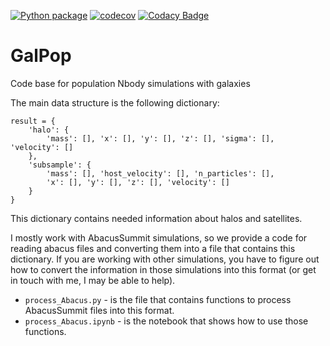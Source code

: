 [![Python package](https://github.com/KSU-Cosmo/GalPop/actions/workflows/python-package.yml/badge.svg)](https://github.com/KSU-Cosmo/GalPop/actions/workflows/python-package.yml)
[![codecov](https://codecov.io/gh/KSU-Cosmo/GalPop/graph/badge.svg?token=43UK7SMTWP)](https://codecov.io/gh/KSU-Cosmo/GalPop)
[![Codacy Badge](https://app.codacy.com/project/badge/Grade/bce28a3599604d0fab140839d8965a45)](https://app.codacy.com/gh/KSU-Cosmo/GalPop/dashboard?utm_source=gh&utm_medium=referral&utm_content=&utm_campaign=Badge_grade)

# GalPop
Code base for population Nbody simulations with galaxies

The main data structure is the following dictionary:

    result = {
        'halo': {
            'mass': [], 'x': [], 'y': [], 'z': [], 'sigma': [], 'velocity': []
        },
        'subsample': {
            'mass': [], 'host_velocity': [], 'n_particles': [],
            'x': [], 'y': [], 'z': [], 'velocity': []
        }
    }

This dictionary contains needed information about halos and satellites.

I mostly work with AbacusSummit simulations, so we provide a code for reading abacus files and converting them into a file that contains this dictionary.
If you are working with other simulations, you have to figure out how to convert the information in those simulations into this format (or get in touch with me, I may be able to help).

* `process_Abacus.py` - is the file that contains functions to process AbacusSummit files into this format.
* `process_Abacus.ipynb` - is the notebook that shows how to use those functions.
